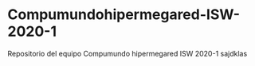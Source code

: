 # Compumundohipermegared-ISW-2020-1
Repositorio del equipo Compumundo hipermegared ISW 2020-1
sajdklas
